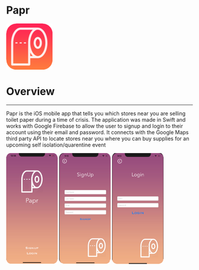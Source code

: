 # Papr
<img src="Papr/Papr/Assets.xcassets/AppIcon.appiconset/Paprborder.png" width="125" height="125">

<h1>Overview</h1><hr>

Papr is the iOS mobile app that tells you which stores near you are selling toilet paper during a time of crisis. The application was made in Swift and works with Google Firebase to allow the user to signup and login to their account using their email and password.  It connects with the Google Maps third party API to locate stores near you where you can buy supplies for an upcoming self isolation/quarentine event

<img src="Papr/ScreenShots/Home.png" height="300"> <img src="Papr/ScreenShots/Signup.png" height="300"> <img src="Papr/ScreenShots/Login.png" height="300">
